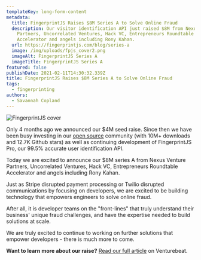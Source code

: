 ```yaml
---
templateKey: long-form-content
metadata:
  title: FingerprintJS Raises $8M Series A to Solve Online Fraud
  description: Our visitor identification API just raised $8M from Nexus Venture
    Partners, Uncorrelated Ventures, Hack VC, Entrepreneurs Roundtable
    Accelerator and angels including Rony Kahan.
  url: https://fingerprintjs.com/blog/series-a
  image: /img/uploads/fpjs_cover2.png
  imageAlt: FingerprintJS Series A
  imageTitle: FingerprintJS Series A
featured: false
publishDate: 2021-02-11T14:30:32.339Z
title: FingerprintJS Raises $8M Series A to Solve Online Fraud
tags:
  - fingerprinting
authors:
  - Savannah Copland
---
```

![FingerprintJS cover](/img/uploads/fpjs_cover2.png "FingerprintJS cover")

Only 4 months ago we announced our $4M seed raise. Since then we have been busy investing in our [open source](https://github.com/fingerprintjs/fingerprintjs) community (with 10M+ downloads and 12.7K Github stars) as well as continuing development of FingerprintJS Pro, our 99.5% accurate user identification API.

Today we are excited to announce our $8M series A from Nexus Venture Partners, Uncorrelated Ventures, Hack VC, Entrepreneurs Roundtable Accelerator and angels including Rony Kahan.

Just as Stripe disrupted payment processing or Twilio disrupted communications by focusing on developers, we are excited to be building technology that empowers engineers to solve online fraud.

After all, it is developer teams on the "front-lines" that truly understand their business' unique fraud challenges, and have the expertise needed to build solutions at scale.

We are truly excited to continue to working on further solutions that empower developers - there is much more to come.

**Want to learn more about our raise?** [Read our full article](https://venturebeat.com/2021/02/11/fingerprintjs-raises-8-million-to-expand-its-enterprise-identification-api/) on Venturebeat.